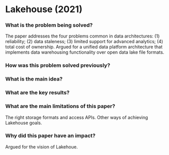 # Lakehouse (2021)

### What is the problem being solved?

The paper addresses the four problems common in data architectures: (1) reliability; (2) data staleness; (3) limited support for advanced analytics; (4) total cost of ownership. Argued for a unified data platform architecture that implements data warehousing functionality over open data lake file formats. 

### How was this problem solved previously?


### What is the main idea?


### What are the key results?


### What are the main limitations of this paper?

The right storage formats and access APIs. Other ways of achieving Lakehouse goals.


### Why did this paper have an impact?

Argued for the vision of Lakehoue.
